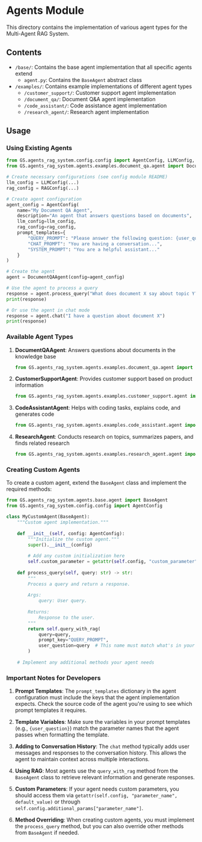 # Agents Module

This directory contains the implementation of various agent types for the Multi-Agent RAG System.

## Contents

- `/base/`: Contains the base agent implementation that all specific agents extend
  - `agent.py`: Contains the `BaseAgent` abstract class
- `/examples/`: Contains example implementations of different agent types
  - `/customer_support/`: Customer support agent implementation
  - `/document_qa/`: Document Q&A agent implementation
  - `/code_assistant/`: Code assistance agent implementation
  - `/research_agent/`: Research agent implementation

## Usage

### Using Existing Agents

```python
from GS.agents_rag_system.config.config import AgentConfig, LLMConfig, RAGConfig
from GS.agents_rag_system.agents.examples.document_qa.agent import DocumentQAAgent

# Create necessary configurations (see config module README)
llm_config = LLMConfig(...)
rag_config = RAGConfig(...)

# Create agent configuration
agent_config = AgentConfig(
    name="My Document QA Agent",
    description="An agent that answers questions based on documents",
    llm_config=llm_config,
    rag_config=rag_config,
    prompt_templates={
        "QUERY_PROMPT": "Please answer the following question: {user_question}",
        "CHAT_PROMPT": "You are having a conversation...",
        "SYSTEM_PROMPT": "You are a helpful assistant..."
    }
)

# Create the agent
agent = DocumentQAAgent(config=agent_config)

# Use the agent to process a query
response = agent.process_query("What does document X say about topic Y?")
print(response)

# Or use the agent in chat mode
response = agent.chat("I have a question about document X")
print(response)
```

### Available Agent Types

1. **DocumentQAAgent**: Answers questions about documents in the knowledge base
   ```python
   from GS.agents_rag_system.agents.examples.document_qa.agent import DocumentQAAgent
   ```

2. **CustomerSupportAgent**: Provides customer support based on product information
   ```python
   from GS.agents_rag_system.agents.examples.customer_support.agent import CustomerSupportAgent
   ```

3. **CodeAssistantAgent**: Helps with coding tasks, explains code, and generates code
   ```python
   from GS.agents_rag_system.agents.examples.code_assistant.agent import CodeAssistantAgent
   ```

4. **ResearchAgent**: Conducts research on topics, summarizes papers, and finds related research
   ```python
   from GS.agents_rag_system.agents.examples.research_agent.agent import ResearchAgent
   ```

### Creating Custom Agents

To create a custom agent, extend the `BaseAgent` class and implement the required methods:

```python
from GS.agents_rag_system.agents.base.agent import BaseAgent
from GS.agents_rag_system.config.config import AgentConfig

class MyCustomAgent(BaseAgent):
    """Custom agent implementation."""
    
    def __init__(self, config: AgentConfig):
        """Initialize the custom agent."""
        super().__init__(config)
        
        # Add any custom initialization here
        self.custom_parameter = getattr(self.config, "custom_parameter", "default_value")
    
    def process_query(self, query: str) -> str:
        """
        Process a query and return a response.
        
        Args:
            query: User query.
            
        Returns:
            Response to the user.
        """
        return self.query_with_rag(
            query=query,
            prompt_key="QUERY_PROMPT",
            user_question=query  # This name must match what's in your prompt template
        )
    
    # Implement any additional methods your agent needs
```

### Important Notes for Developers

1. **Prompt Templates**: The `prompt_templates` dictionary in the agent configuration must include the keys that the agent implementation expects. Check the source code of the agent you're using to see which prompt templates it requires.

2. **Template Variables**: Make sure the variables in your prompt templates (e.g., `{user_question}`) match the parameter names that the agent passes when formatting the template.

3. **Adding to Conversation History**: The `chat` method typically adds user messages and responses to the conversation history. This allows the agent to maintain context across multiple interactions.

4. **Using RAG**: Most agents use the `query_with_rag` method from the `BaseAgent` class to retrieve relevant information and generate responses.

5. **Custom Parameters**: If your agent needs custom parameters, you should access them via `getattr(self.config, "parameter_name", default_value)` or through `self.config.additional_params["parameter_name"]`.

6. **Method Overriding**: When creating custom agents, you must implement the `process_query` method, but you can also override other methods from `BaseAgent` if needed. 
